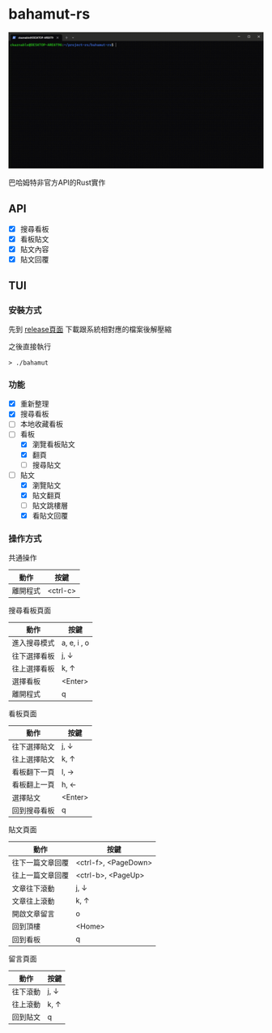 # bahamut-rs

![demo](./doc/sample.gif)

巴哈姆特非官方API的Rust實作

## API

- [x] 搜尋看板
- [x] 看板貼文
- [x] 貼文內容
- [x] 貼文回覆

## TUI

### 安裝方式

先到 [release頁面](https://github.com/ckaznable/bahamut-rs/releases/tag/latest) 下載跟系統相對應的檔案後解壓縮

之後直接執行

```shell
> ./bahamut
```

### 功能

- [x] 重新整理
- [x] 搜尋看板
- [ ] 本地收藏看板
- [ ] 看板
  - [x] 瀏覽看板貼文
  - [x] 翻頁
  - [ ] 搜尋貼文
- [ ] 貼文
  - [x] 瀏覽貼文
  - [x] 貼文翻頁
  - [ ] 貼文跳樓層
  - [x] 看貼文回覆

### 操作方式

共通操作

|動作|按鍵|
|---|---|
|離開程式|\<ctrl-c\>|

搜尋看板頁面

|動作|按鍵|
|---|---|
|進入搜尋模式|a, e, i , o|
|往下選擇看板|j, ↓|
|往上選擇看板|k, ↑|
|選擇看板|\<Enter\>|
|離開程式|q|

看板頁面

|動作|按鍵|
|---|---|
|往下選擇貼文|j, ↓|
|往上選擇貼文|k, ↑|
|看板翻下一頁|l, →|
|看板翻上一頁|h, ←|
|選擇貼文|\<Enter\>|
|回到搜尋看板|q|

貼文頁面

|動作|按鍵|
|---|---|
|往下一篇文章回覆|\<ctrl-f\>, \<PageDown\>|
|往上一篇文章回覆|\<ctrl-b\>, \<PageUp\>|
|文章往下滾動|j, ↓|
|文章往上滾動|k, ↑|
|開啟文章留言|o|
|回到頂樓|\<Home\>|
|回到看板|q|

留言頁面

|動作|按鍵|
|---|---|
|往下滾動|j, ↓|
|往上滾動|k, ↑|
|回到貼文|q|
